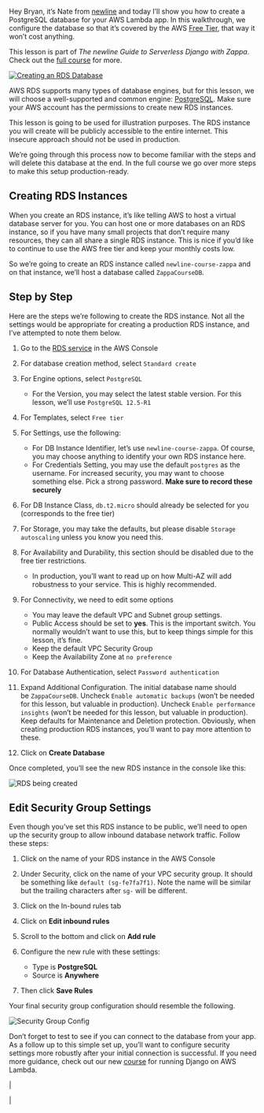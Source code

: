 Hey Bryan, it’s Nate from [newline](https://fd338.infusion-links.com/api/v1/click/6626750413275136/5065786733756416) and today I’ll show you how to create a PostgreSQL database for your AWS Lambda app. In this walkthrough, we configure the database so that it’s covered by the AWS [Free Tier](https://fd338.infusion-links.com/api/v1/click/5815833194790912/5065786733756416), that way it won’t cost anything.

This lesson is part of *The newline Guide to Serverless Django with Zappa*. Check out the [full course](https://fd338.infusion-links.com/api/v1/click/5173837925056512/5065786733756416) for more.

[![Creating an RDS Database](https://ci6.googleusercontent.com/proxy/CelabduVwxbC_KisebBZFQw1QNagrv6ChEMDyJfT3UThp4ye9KQ9fakGFG7jZOKjvDoCU3p7jQDNnZ1BcRzlOSRFQiQ782DHLuWLC4osT9DLUL_8PxLFYpY5ZAG8ZxhABoSBRQF_XkNXMFG-K18Tg-3ZH6lxWBKgv7LgZoHEbqeg3nKFJc8dP9Jg8cuFnoxY300V_3LFiOfPNQ=s0-d-e1-ft#http://email-assets.fullstack.io.s3-website-us-east-1.amazonaws.com/assets/zappa/2021-06-06-postgresql-database-lambda/aws_console.jpg)](https://fd338.infusion-links.com/api/v1/click/5425192912683008/5065786733756416)

AWS RDS supports many types of database engines, but for this lesson, we will choose a well-supported and common engine: [PostgreSQL](https://fd338.infusion-links.com/api/v1/click/5454475584471040/5065786733756416). Make sure your AWS account has the permissions to create new RDS instances.

This lesson is going to be used for illustration purposes. The RDS instance you will create will be publicly accessible to the entire internet. This insecure approach should not be used in production.

We’re going through this process now to become familiar with the steps and will delete this database at the end. In the full course we go over more steps to make this setup production-ready.

## Creating RDS Instances

When you create an RDS instance, it’s like telling AWS to host a virtual database server for you. You can host one or more databases on an RDS instance, so if you have many small projects that don’t require many resources, they can all share a single RDS instance. This is nice if you’d like to continue to use the AWS free tier and keep your monthly costs low.

So we’re going to create an RDS instance called `newline-course-zappa` and on that instance, we’ll host a database called `ZappaCourseDB`.

## Step by Step

Here are the steps we’re following to create the RDS instance. Not all the settings would be appropriate for creating a production RDS instance, and I’ve attempted to note them below.

1.  Go to the [RDS service](https://fd338.infusion-links.com/api/v1/click/6629172678361088/5065786733756416) in the AWS Console
2.  For database creation method, select `Standard create`
3.  For Engine options, select `PostgreSQL`

    - For the Version, you may select the latest stable version. For this lesson, we’ll use `PostgreSQL 12.5-R1`

4.  For Templates, select `Free tier`
5.  For Settings, use the following:

    - For DB Instance Identifier, let’s use `newline-course-zappa`. Of course, you may choose anything to identify your own RDS instance here.
    - For Credentials Setting, you may use the default `postgres` as the username. For increased security, you may want to choose something else. Pick a strong password. **Make sure to record these securely**

6.  For DB Instance Class, `db.t2.micro` should already be selected for you (corresponds to the free tier)
7.  For Storage, you may take the defaults, but please disable `Storage autoscaling` unless you know you need this.
8.  For Availability and Durability, this section should be disabled due to the free tier restrictions.

    - In production, you’ll want to read up on how Multi-AZ will add robustness to your service. This is highly recommended.

9.  For Connectivity, we need to edit some options

    - You may leave the default VPC and Subnet group settings.
    - Public Access should be set to **yes**. This is the important switch. You normally wouldn’t want to use this, but to keep things simple for this lesson, it’s fine.
    - Keep the default VPC Security Group
    - Keep the Availability Zone at `no preference`

10. For Database Authentication, select `Password authentication`
11. Expand Additional Configuration. The initial database name should be `ZappaCourseDB`. Uncheck `Enable automatic backups` (won’t be needed for this lesson, but valuable in production). Uncheck `Enable performance insights` (won’t be needed for this lesson, but valuable in production). Keep defaults for Maintenance and Deletion protection. Obviously, when creating production RDS instances, you’ll want to pay more attention to these.
12. Click on **Create Database**

Once completed, you’ll see the new RDS instance in the console like this:

![RDS being created](https://ci4.googleusercontent.com/proxy/YEbv4R9srQQx384nbIaasWyR1rk8ssc492TjxhZjMBGZ00SwtZDX6fyuy2xduf5Q1wBgrxnnz5W2PEPEHSOvTKCH_o2YiyeWwinRFxYf8hiM1KFKLCyNJ-rLItJTwPdtegkNKd9j_S6-3eE1215Ch_oyiK1aPorYUoJooAHDqxPY25ThkQpL462lUNDsKuch1rWz1RqnNlBe4P1rhw=s0-d-e1-ft#http://email-assets.fullstack.io.s3-website-us-east-1.amazonaws.com/assets/zappa/2021-06-06-postgresql-database-lambda/0_rds_instance.jpg)

## Edit Security Group Settings

Even though you’ve set this RDS instance to be public, we’ll need to open up the security group to allow inbound database network traffic. Follow these steps:

1.  Click on the name of your RDS instance in the AWS Console
2.  Under Security, click on the name of your VPC security group. It should be something like `default (sg-fe7fa7f1)`. Note the name will be similar but the trailing characters after `sg-` will be different.
3.  Click on the In-bound rules tab
4.  Click on **Edit inbound rules**
5.  Scroll to the bottom and click on **Add rule**
6.  Configure the new rule with these settings:

    - Type is **PostgreSQL**
    - Source is **Anywhere**

7.  Then click **Save Rules**

Your final security group configuration should resemble the following.

![Security Group Config](https://ci5.googleusercontent.com/proxy/2RZD4Sfapi-I-y2OHUDztkWfvm78sYdmmXuwTiTxrBLpEa0Hu8rO4a4moLFK3oE2tyj-6g44rUZ1nC2t7TH89codjRFzRIOAfN3_SARSHF3coOsnkR6alRJait5L9jn1wi8W8EnH-_pIKWyI2wRY7HrIGFGAkADm-GLRoynrnLLeIwBv9avBTX2VNrlHrmgbXPqiCJtaFIHxS1vUZPGBMg=s0-d-e1-ft#http://email-assets.fullstack.io.s3-website-us-east-1.amazonaws.com/assets/zappa/2021-06-06-postgresql-database-lambda/security_settings.jpg)

Don’t forget to test to see if you can connect to the database from your app. As a follow up to this simple set up, you’ll want to configure security settings more robustly after your initial connection is successful. If you need more guidance, check out our new [course](https://fd338.infusion-links.com/api/v1/click/5459211188568064/5065786733756416) for running Django on AWS Lambda.

|

|

